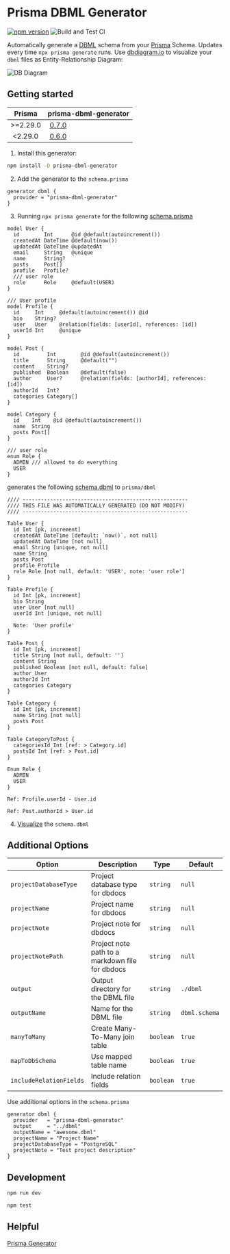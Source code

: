 # Prisma DBML Generator

[![npm version](https://badge.fury.io/js/prisma-dbml-generator.svg)](https://www.npmjs.com/package/prisma-dbml-generator)
![Build and Test CI](https://github.com/notiz-dev/prisma-dbml-generator/workflows/Build%20and%20Test%20CI/badge.svg?branch=master)

Automatically generate a [DBML](https://www.dbml.org/home) schema from your [Prisma](https://github.com/prisma/prisma) Schema. Updates every time `npx prisma generate` runs. Use [dbdiagram.io](https://dbdiagram.io/home) to visualize your `dbml` files as Entity-Relationship Diagram:

![DB Diagram](https://raw.githubusercontent.com/notiz-dev/prisma-dbml-generator/main/dbdiagram.png)

## Getting started

| Prisma   | prisma-dbml-generator                                                            |
| -------- | -------------------------------------------------------------------------------- |
| >=2.29.0 |  [0.7.0](https://github.com/notiz-dev/prisma-dbml-generator/releases/tag/v0.7.0) |
|  <2.29.0 |  [0.6.0](https://github.com/notiz-dev/prisma-dbml-generator/releases/tag/v0.6.0) |

1. Install this generator:

```bash
npm install -D prisma-dbml-generator
```

2. Add the generator to the `schema.prisma`

```prisma
generator dbml {
  provider = "prisma-dbml-generator"
}
```

3. Running `npx prisma generate` for the following [schema.prisma](https://github.com/notiz-dev/prisma-dbml-generator/blob/main/prisma/schema.prisma)

```prisma
model User {
  id        Int      @id @default(autoincrement())
  createdAt DateTime @default(now())
  updatedAt DateTime @updatedAt
  email     String   @unique
  name      String?
  posts     Post[]
  profile   Profile?
  /// user role
  role      Role     @default(USER)
}

/// User profile
model Profile {
  id     Int     @default(autoincrement()) @id
  bio    String?
  user   User    @relation(fields: [userId], references: [id])
  userId Int     @unique
}

model Post {
  id         Int        @id @default(autoincrement())
  title      String     @default("")
  content    String?
  published  Boolean    @default(false)
  author     User?      @relation(fields: [authorId], references: [id])
  authorId   Int?
  categories Category[]
}

model Category {
  id    Int    @id @default(autoincrement())
  name  String
  posts Post[]
}

/// user role
enum Role {
  ADMIN /// allowed to do everything
  USER
}
```

generates the following [schema.dbml](https://github.com/notiz-dev/prisma-dbml-generator/blob/main/prisma/dbml/schema.dbml) to `prisma/dbml`

```dbml
//// ------------------------------------------------------
//// THIS FILE WAS AUTOMATICALLY GENERATED (DO NOT MODIFY)
//// ------------------------------------------------------

Table User {
  id Int [pk, increment]
  createdAt DateTime [default: `now()`, not null]
  updatedAt DateTime [not null]
  email String [unique, not null]
  name String
  posts Post
  profile Profile
  role Role [not null, default: 'USER', note: 'user role']
}

Table Profile {
  id Int [pk, increment]
  bio String
  user User [not null]
  userId Int [unique, not null]

  Note: 'User profile'
}

Table Post {
  id Int [pk, increment]
  title String [not null, default: '']
  content String
  published Boolean [not null, default: false]
  author User
  authorId Int
  categories Category
}

Table Category {
  id Int [pk, increment]
  name String [not null]
  posts Post
}

Table CategoryToPost {
  categoriesId Int [ref: > Category.id]
  postsId Int [ref: > Post.id]
}

Enum Role {
  ADMIN
  USER
}

Ref: Profile.userId - User.id

Ref: Post.authorId > User.id
```

4. [Visualize](https://dbdiagram.io/d) the `schema.dbml`

## Additional Options

| Option                  |  Description                                    | Type      |  Default      |
| ----------------------- | ----------------------------------------------- | --------- | ------------- |
| `projectDatabaseType`   | Project database type for dbdocs                | `string`  | `null`        |
| `projectName`           | Project name for dbdocs                         | `string`  | `null`        |
| `projectNote`           | Project note for dbdocs                         | `string`  | `null`        |
| `projectNotePath`       | Project note path to a markdown file for dbdocs | `string`  | `null`        |
| `output`                | Output directory for the DBML file              | `string`  | `./dbml`      |
| `outputName`            | Name for the DBML file                          | `string`  | `dbml.schema` |
| `manyToMany`            | Create Many-To-Many join table                  | `boolean` | `true`        |
| `mapToDbSchema`         | Use mapped table name                           | `boolean` | `true`        |
| `includeRelationFields` | Include relation fields                         | `boolean` | `true`        |

Use additional options in the `schema.prisma`

```prisma
generator dbml {
  provider   = "prisma-dbml-generator"
  output     = "../dbml"
  outputName = "awesome.dbml"
  projectName = "Project Name"
  projectDatabaseType = "PostgreSQL"
  projectNote = "Test project description"
}
```

## Development

```bash
npm run dev

npm test
```

## Helpful

[Prisma Generator](https://github.com/prisma/specs/tree/master/generators)
